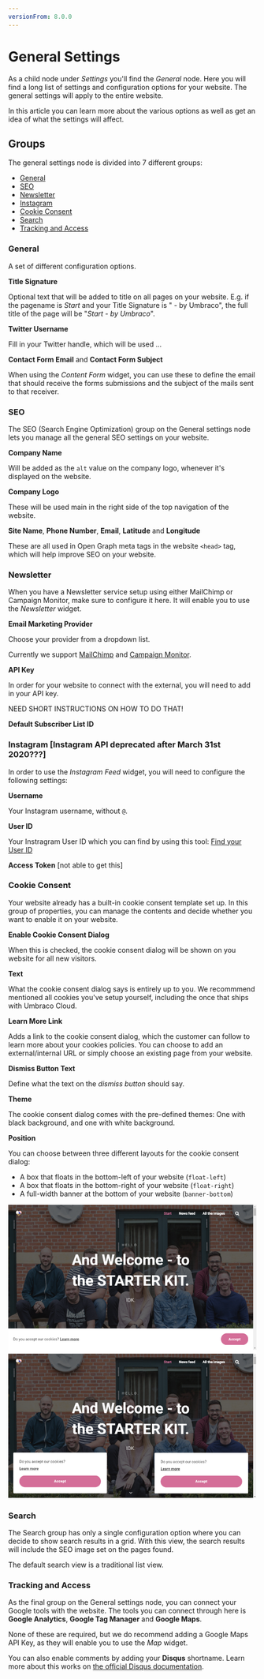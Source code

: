 ```yaml
---
versionFrom: 8.0.0
---
```


# General Settings

As a child node under *Settings* you'll find the *General* node. Here you will find a long list of settings and configuration options for your website. The general settings will apply to the entire website.

In this article you can learn more about the various options as well as get an idea of what the settings will affect.

## Groups

The general settings node is divided into 7 different groups:

* [General](#general)
* [SEO](#seo)
* [Newsletter](#newsletter)
* [Instagram](#instagram)
* [Cookie Consent](#cookie-consent)
* [Search](#search)
* [Tracking and Access](#tracking-and-access)

### General

A set of different configuration options.

**Title Signature** 

Optional text that will be added to title on all pages on your website. E.g. if the pagename is *Start* and your Title Signature is " - by Umbraco", the full title of the page will be "*Start - by Umbraco*".

**Twitter Username**

Fill in your Twitter handle, which will be used ...

**Contact Form Email** and **Contact Form Subject** 

When using the *Content Form* widget, you can use these to define the email that should receive the forms submissions and the subject of the mails sent to that receiver. 

### SEO

The SEO (Search Engine Optimization) group on the General settings node lets you manage all the general SEO settings on your website.

**Company Name**

Will be added as the `alt` value on the company logo, whenever it's displayed on the website.

**Company Logo**

These will be used main in the right side of the top navigation of the website.

**Site Name**, **Phone Number**, **Email**, **Latitude** and **Longitude**

These are all used in Open Graph meta tags in the website `<head>` tag, which will help improve SEO on your website.

### Newsletter

When you have a Newsletter service setup using either MailChimp or Campaign Monitor, make sure to configure it here. It will enable you to use the *Newsletter* widget.

**Email Marketing Provider**

Choose your provider from a dropdown list.

Currently we support [MailChimp](https://mailchimp.com/) and [Campaign Monitor](https://www.campaignmonitor.com/).

**API Key**

In order for your website to connect with the external, you will need to add in your API key.

NEED SHORT INSTRUCTIONS ON HOW TO DO THAT!

**Default Subscriber List ID**

### Instagram [Instagram API deprecated after March 31st 2020???]

In order to use the *Instagram Feed* widget, you will need to configure the following settings:

**Username**

Your Instagram username, without `@`.

**User ID**

Your Instragram User ID which you can find by using this tool: [Find your User ID](https://codeofaninja.com/tools/find-instagram-user-id)

**Access Token**
[not able to get this]

### Cookie Consent

Your website already has a built-in cookie consent template set up. In this group of properties, you can manage the contents and decide whether you want to enable it on your website.

**Enable Cookie Consent Dialog**

When this is checked, the cookie consent dialog will be shown on you website for all new visitors.

**Text**

What the cookie consent dialog says is entirely up to you. We recommmend mentioned all cookies you've setup yourself, including the once that ships with Umbraco Cloud.

**Learn More Link**

Adds a link to the cookie consent dialog, which the customer can follow to learn more about your cookies policies. You can choose to add an external/internal URL or simply choose an existing page from your website.

**Dismiss Button Text**

Define what the text on the *dismiss button* should say.

**Theme**

The cookie consent dialog comes with the pre-defined themes: One with black background, and one with white background.

**Position**

You can choose between three different layouts for the cookie consent dialog:

* A box that floats in the bottom-left of your website (`float-left`)
* A box that floats in the bottom-right of your website (`float-right`)
* A full-width banner at the bottom of your website (`banner-bottom`)

![Cookie Consent Dialog](images/cookie-consent-dialog.png)

### Search

The Search group has only a single configuration option where you can decide to show search results in a grid. With this view, the search results will include the SEO image set on the pages found.

The default search view is a traditional list view.

### Tracking and Access

As the final group on the General settings node, you can connect your Google tools with the website. The tools you can connect through here is **Google Analytics**, **Google Tag Manager** and **Google Maps**.

None of these are required, but we do recommend adding a Google Maps API Key, as they will enable you to use the *Map* widget.

You can also enable comments by adding your **Disqus** shortname. Learn more about this works on [the official Disqus documentation](https://help.disqus.com/en/articles/1717111-what-s-a-shortname).